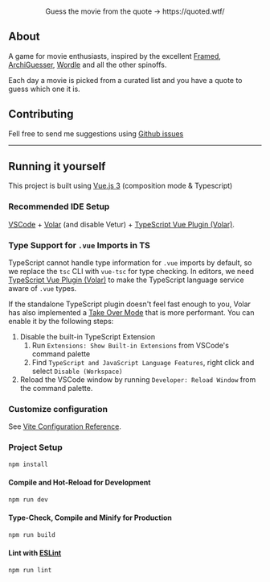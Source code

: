 <div align="center">
</div>
<br/>
<p align="center">
   Guess the movie from the quote -> https://quoted.wtf/
</p>

## About

A game for movie enthusiasts, inspired by the excellent [Framed](https://framed.wtf), [ArchiGuesser](https://archiguesser.com/), [Wordle](https://https://www.nytimes.com/games/wordle/index.html) and all the other spinoffs.

Each day a movie is picked from a curated list and you have a quote to guess which one it is.

## Contributing

Fell free to send me suggestions using [Github issues](https://github.com/ulyis/quoted/issues)

---

## Running it yourself

This project is built using [Vue.js 3](https://vuejs.org/) (composition mode & Typescript)

### Recommended IDE Setup

[VSCode](https://code.visualstudio.com/) + [Volar](https://marketplace.visualstudio.com/items?itemName=Vue.volar) (and disable Vetur) + [TypeScript Vue Plugin (Volar)](https://marketplace.visualstudio.com/items?itemName=Vue.vscode-typescript-vue-plugin).

### Type Support for `.vue` Imports in TS

TypeScript cannot handle type information for `.vue` imports by default, so we replace the `tsc` CLI with `vue-tsc` for type checking. In editors, we need [TypeScript Vue Plugin (Volar)](https://marketplace.visualstudio.com/items?itemName=Vue.vscode-typescript-vue-plugin) to make the TypeScript language service aware of `.vue` types.

If the standalone TypeScript plugin doesn't feel fast enough to you, Volar has also implemented a [Take Over Mode](https://github.com/johnsoncodehk/volar/discussions/471#discussioncomment-1361669) that is more performant. You can enable it by the following steps:

1. Disable the built-in TypeScript Extension
   1. Run `Extensions: Show Built-in Extensions` from VSCode's command palette
   2. Find `TypeScript and JavaScript Language Features`, right click and select `Disable (Workspace)`
2. Reload the VSCode window by running `Developer: Reload Window` from the command palette.

### Customize configuration

See [Vite Configuration Reference](https://vitejs.dev/config/).

### Project Setup

```sh
npm install
```

#### Compile and Hot-Reload for Development

```sh
npm run dev
```

#### Type-Check, Compile and Minify for Production

```sh
npm run build
```

#### Lint with [ESLint](https://eslint.org/)

```sh
npm run lint
```
